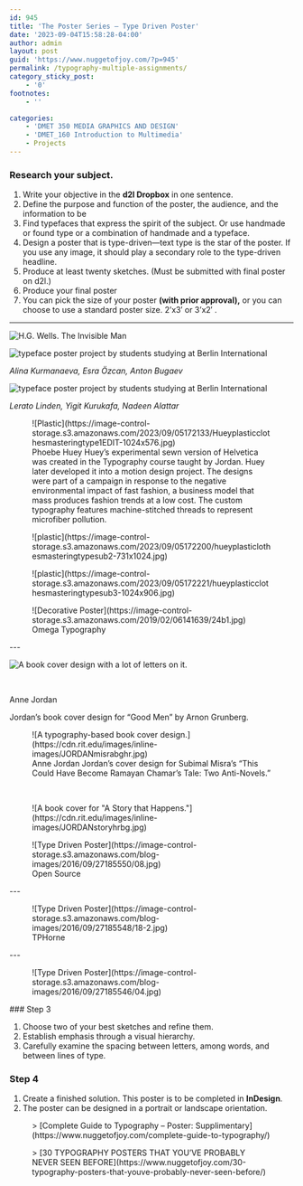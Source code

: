 ```yaml
---
id: 945
title: 'The Poster Series — Type Driven Poster'
date: '2023-09-04T15:58:28-04:00'
author: admin
layout: post
guid: 'https://www.nuggetofjoy.com/?p=945'
permalink: /typography-multiple-assignments/
category_sticky_post:
    - '0'
footnotes:
    - ''

categories:
    - 'DMET 350 MEDIA GRAPHICS AND DESIGN'
    - 'DMET_160 Introduction to Multimedia'
    - Projects
---
```


### Research your subject.

1. Write your objective in the **d2l Dropbox** in one sentence.
2. Define the purpose and function of the poster, the audience, and the information to be
3. Find typefaces that express the spirit of the subject. Or use handmade or found type or a combination of handmade and a typeface.
4. Design a poster that is type-driven—text type is the star of the poster. If you use any image, it should play a secondary role to the type-driven headline.
5. Produce at least twenty sketches. (Must be submitted with final poster on d2l.)
6. Produce your final poster
7. You can pick the size of your poster **(with prior approval),** or you can choose to use a standard poster size. 2’x3′ or 3’x2′ .

---

![H.G. Wells. The Invisible Man](https://image-control-storage.s3.amazonaws.com/blog-images/2016/09/27185555/2878b131862141.56645121eb225-683x1024.jpg)


![typeface poster project by students studying at Berlin International](https://image-control-storage.s3.amazonaws.com/2023/09/04155836/typography_layout_type_specimen_1-1-13.jpg)

*Alina Kurmanaeva, Esra Özcan, Anton Bugaev*

![typeface poster project by students studying at Berlin International](https://image-control-storage.s3.amazonaws.com/2023/09/04155841/typography_layout_type_specimen_2jpg-13.jpg)

*Lerato Linden, Yigit Kurukafa, Nadeen Alattar*

<div class="wp-block-image"><figure class="aligncenter size-large">![Plastic](https://image-control-storage.s3.amazonaws.com/2023/09/05172133/Hueyplasticclothesmasteringtype1EDIT-1024x576.jpg)<figcaption class="wp-element-caption">Phoebe Huey  
Huey’s experimental sewn version of Helvetica was created in the Typography course taught by Jordan. Huey later developed it into a motion design project. The designs were part of a campaign in response to the negative environmental impact of fast fashion, a business model that mass produces fashion trends at a low cost. The custom typography features machine-stitched threads to represent microfiber pollution.</figcaption></figure></div><div class="wp-block-image"><figure class="aligncenter size-large">![plastic](https://image-control-storage.s3.amazonaws.com/2023/09/05172200/hueyplasticlothesmasteringtypesub2-731x1024.jpg)</figure></div><div class="wp-block-image"><figure class="aligncenter size-large">![plastic](https://image-control-storage.s3.amazonaws.com/2023/09/05172221/hueyplasticclothesmasteringtypesub3-1024x906.jpg)</figure></div><div class="wp-block-image"><figure class="aligncenter">![Decorative Poster](https://image-control-storage.s3.amazonaws.com/2019/02/06141639/24b1.jpg)<figcaption class="wp-element-caption">Omega Typography</figcaption></figure></div>---

![A book cover design with a lot of letters on it.](https://cdn.rit.edu/images/inline-images/JORDANgoodmenhires.jpg)

‌

Anne Jordan

Jordan’s book cover design for “Good Men” by Arnon Grunberg.

<div class="wp-block-image"><figure class="aligncenter">![A typography-based book cover design.](https://cdn.rit.edu/images/inline-images/JORDANmisrabghr.jpg)<figcaption class="wp-element-caption">Anne Jordan  
Jordan’s cover design for Subimal Misra’s “This Could Have Become Ramayan Chamar’s Tale: Two Anti-Novels.”</figcaption></figure></div>‌

<div class="wp-block-image"><figure class="aligncenter">![A book cover for "A Story that Happens."](https://cdn.rit.edu/images/inline-images/JORDANstoryhrbg.jpg)</figure></div><div class="wp-block-image"><figure class="aligncenter">![Type Driven Poster](https://image-control-storage.s3.amazonaws.com/blog-images/2016/09/27185550/08.jpg)<figcaption class="wp-element-caption">Open Source</figcaption></figure></div>---

<div class="wp-block-image"><figure class="aligncenter">![Type Driven Poster](https://image-control-storage.s3.amazonaws.com/blog-images/2016/09/27185548/18-2.jpg)<figcaption class="wp-element-caption">TPHorne</figcaption></figure></div>---

<div class="wp-block-image"><figure class="aligncenter">![Type Driven Poster](https://image-control-storage.s3.amazonaws.com/blog-images/2016/09/27185546/04.jpg)<figcaption class="wp-element-caption"><http://designyoutrust.com/2012/10/25-creative-typography-poster-design/></figcaption></figure></div>### Step 3

1. Choose two of your best sketches and refine them.
2. Establish emphasis through a visual hierarchy.
3. Carefully examine the spacing between letters, among words, and between lines of type.

### Step 4

1. Create a finished solution. This poster is to be completed in **InDesign**.
2. The poster can be designed in a portrait or landscape orientation.

<figure class="wp-block-embed aligncenter is-type-wp-embed is-provider-communication-art-design-amp-instruction wp-block-embed-communication-art-design-amp-instruction"><div class="wp-block-embed__wrapper">> [Complete Guide to Typography – Poster: Supplimentary](https://www.nuggetofjoy.com/complete-guide-to-typography/)

<iframe class="wp-embedded-content" data-secret="Rdr521pIrO" frameborder="0" height="282" loading="lazy" marginheight="0" marginwidth="0" sandbox="allow-scripts" scrolling="no" security="restricted" src="https://www.nuggetofjoy.com/complete-guide-to-typography/embed/#?secret=GFvGf9SoO9#?secret=Rdr521pIrO" style="position: absolute; clip: rect(1px, 1px, 1px, 1px);" title="“Complete Guide to Typography – Poster: Supplimentary” — Communication, Art, Design & Instruction" width="500"></iframe></div></figure><figure class="wp-block-embed aligncenter is-type-wp-embed is-provider-communication-art-design-amp-instruction wp-block-embed-communication-art-design-amp-instruction"><div class="wp-block-embed__wrapper">> [30 TYPOGRAPHY POSTERS THAT YOU’VE PROBABLY NEVER SEEN BEFORE](https://www.nuggetofjoy.com/30-typography-posters-that-youve-probably-never-seen-before/)

<iframe class="wp-embedded-content" data-secret="QwhFC77Fzf" frameborder="0" height="282" loading="lazy" marginheight="0" marginwidth="0" sandbox="allow-scripts" scrolling="no" security="restricted" src="https://www.nuggetofjoy.com/30-typography-posters-that-youve-probably-never-seen-before/embed/#?secret=cwWpVkqyWW#?secret=QwhFC77Fzf" style="position: absolute; visibility: hidden;" title="“30 TYPOGRAPHY POSTERS THAT YOU’VE PROBABLY NEVER SEEN BEFORE” — Communication, Art, Design & Instruction" width="500"></iframe></div></figure>